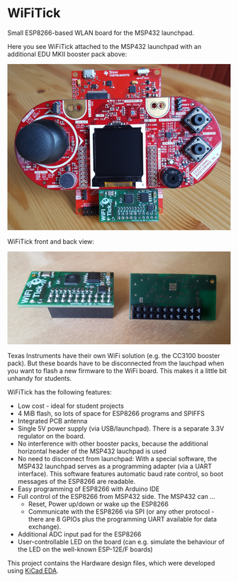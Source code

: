 # WiFiTick
Small ESP8266-based WLAN board for the MSP432 launchpad.

Here you see WiFiTick attached to the MSP432 launchpad with an
additional EDU MKII booster pack above:

![WiFiTick picture 1](images/WiFiTick_installed.png)

WiFiTick front and back view:

![WiFiTick picture 2](images/WiFiTick_front_back.png)

Texas Instruments have their own WiFi solution (e.g. the CC3100 booster pack).
But these boards have to be disconnected from the lauchpad when you want to 
flash a new firmware to the WiFi board. This makes it a little bit unhandy for
students.

WiFiTick has the following features:

* Low cost - ideal for student projects
* 4 MiB flash, so lots of space for ESP8266 programs and SPIFFS 
* Integrated PCB antenna
* Single 5V power supply (via USB/launchpad). There is a separate
  3.3V regulator on the board.
* No interference with other booster packs, because the additional 
  horizontal header of the MSP432 lauchpad is used
* No need to disconnect from launchpad: With a special software, the MSP432
  launchpad serves as a programming adapter (via a UART interface). This
  software features automatic baud rate control, so boot messages of the
  ESP8266 are readable.
* Easy programming of ESP8266 with Arduino IDE
* Full control of the ESP8266 from MSP432 side. The MSP432 can ...
    * Reset, Power up/down or wake up the ESP8266
    * Communicate with the ESP8266 via SPI (or any other protocol -
      there are 8 GPIOs plus the programming UART available for
      data exchange).
* Additional ADC input pad for the ESP8266
* User-controllable LED on the board (can e.g. simulate the behaviour of the
  LED on the well-known ESP-12E/F boards)

This project contains the Hardware design files, which were developed
using [KiCad EDA](http://kicad-pcb.org/).

